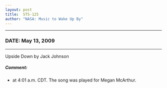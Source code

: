 ```yaml
---
layout: post
title:  STS-125
author: "NASA: Music to Wake Up By"
---
```


----
### DATE: May 13, 2009
----
Upside Down by Jack Johnson

##### Comment:
* at 4:01 a.m. CDT. The song was played for Megan McArthur.

